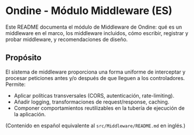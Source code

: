 # Ondine - Módulo Middleware (ES)

Este README documenta el módulo de Middleware de Ondine: qué es un middleware en el marco, los middleware incluidos, cómo escribir, registrar y probar middleware, y recomendaciones de diseño.

## Propósito

El sistema de middleware proporciona una forma uniforme de interceptar y procesar peticiones antes y/o después de que lleguen a los controladores. Permite:

- Aplicar políticas transversales (CORS, autenticación, rate-limiting).
- Añadir logging, transformaciones de request/response, caching.
- Componer comportamientos reutilizables en la tubería de ejecución de la aplicación.

(Contenido en español equivalente al `src/Middleware/README.md` en inglés.)
